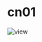 # cn01

![view](https://user-images.githubusercontent.com/8816798/51069621-13769000-1676-11e9-9c61-45d34f01e50b.png)
